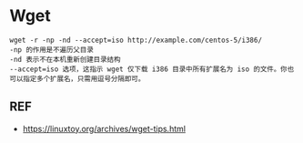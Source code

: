 # Wget

```
wget -r -np -nd --accept=iso http://example.com/centos-5/i386/
-np 的作用是不遍历父目录
-nd 表示不在本机重新创建目录结构
--accept=iso 选项，这指示 wget 仅下载 i386 目录中所有扩展名为 iso 的文件。你也可以指定多个扩展名，只需用逗号分隔即可。
```

## REF
- https://linuxtoy.org/archives/wget-tips.html
